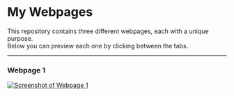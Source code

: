 # My Webpages

This repository contains three different webpages, each with a unique purpose.  
Below you can preview each one by clicking between the tabs.

---

<!--
GitHub's markdown renderer does not support custom HTML, JavaScript, or CSS for advanced components like tabs.
Instead, we use simple headings and links below for the screenshots.
For interactive previews, open the images or visit the corresponding HTML files in your browser.
-->

### Webpage 1
[![Screenshot of Webpage 1](https://cleanslatekickz.github.io/geojson/Images/Lacey-Retail-Center.gif)](HTML/webpage1.html)
